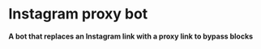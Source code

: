 # Instagram proxy bot

**A bot that replaces an Instagram link with a proxy link to bypass blocks**
